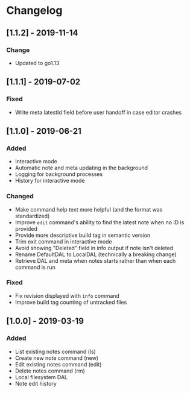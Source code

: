 # Changelog

## [1.1.2] - 2019-11-14
### Change
- Updated to go1.13

## [1.1.1] - 2019-07-02
### Fixed
- Write meta latestId field before user handoff in case editor crashes

## [1.1.0] - 2019-06-21
### Added
- Interactive mode
- Automatic note and meta updating in the background
- Logging for background processes
- History for interactive mode

### Changed
- Make command help text more helpful (and the format was standardized)
- Improve `edit` command's ability to find the latest note when no ID is provided
- Provide more descriptive build tag in semantic version
- Trim exit command in interactive mode
- Avoid showing "Deleted" field in info output if note isn't deleted
- Rename DefaultDAL to LocalDAL (technically a breaking change)
- Retrieve DAL and meta when notes starts rather than when each command is run

### Fixed
- Fix revision displayed with `info` command
- Improve build tag counting of untracked files

## [1.0.0] - 2019-03-19
### Added
- List existing notes command (ls)
- Create new note command (new)
- Edit existing notes command (edit)
- Delete notes command (rm)
- Local filesystem DAL
- Note edit history

